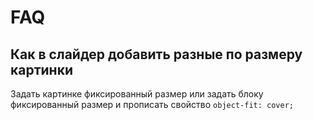 # FAQ
## Как в слайдер добавить разные по размеру картинки
Задать картинке фиксированный размер или задать блоку фиксированный размер и прописать свойство `object-fit: cover;`